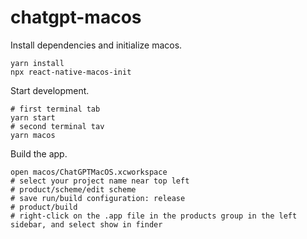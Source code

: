 # chatgpt-macos

Install dependencies and initialize macos.

```
yarn install
npx react-native-macos-init
```

Start development.

```
# first terminal tab
yarn start
# second terminal tav
yarn macos
```

Build the app.

```
open macos/ChatGPTMacOS.xcworkspace
# select your project name near top left
# product/scheme/edit scheme
# save run/build configuration: release
# product/build
# right-click on the .app file in the products group in the left sidebar, and select show in finder
```
